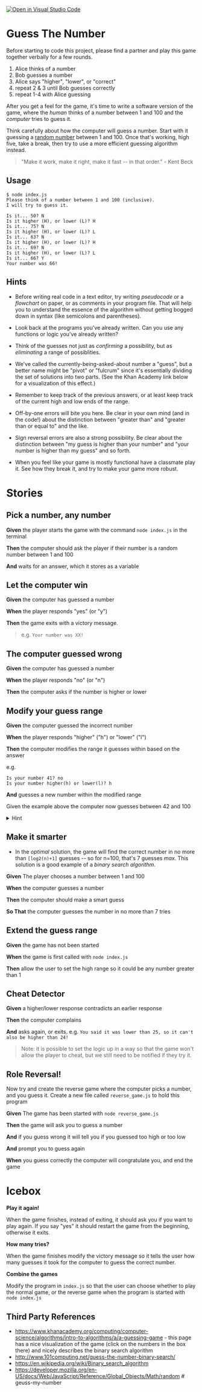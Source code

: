 [![Open in Visual Studio Code](https://classroom.github.com/assets/open-in-vscode-718a45dd9cf7e7f842a935f5ebbe5719a5e09af4491e668f4dbf3b35d5cca122.svg)](https://classroom.github.com/online_ide?assignment_repo_id=10797463&assignment_repo_type=AssignmentRepo)
# Guess The Number

Before starting to code this project, please find a partner and play this game together verbally for a few rounds.

1. Alice thinks of a number
2. Bob guesses a number
3. Alice says "higher", "lower", or "correct"
4. repeat 2 & 3 until Bob guesses correctly
5. repeat 1-4 with Alice guessing

After you get a feel for the game, it's time to write a software version of the game, where the *human* thinks of a number between 1 and 100 and the *computer* tries to guess it.

Think carefully about how the computer will guess a number. Start with it guessing a [random number](https://developer.mozilla.org/en-US/docs/Web/JavaScript/Reference/Global_Objects/Math/random) between 1 and 100. Once that's working, high five, take a break, then try to use a more efficient guessing algorithm instead.

> "Make it work, make it right, make it fast -- in that order." - Kent Beck

## Usage

```
$ node index.js
Please think of a number between 1 and 100 (inclusive).
I will try to guess it.

Is it... 50? N
Is it higher (H), or lower (L)? H
Is it... 75? N
Is it higher (H), or lower (L)? L
Is it... 63? N
Is it higher (H), or lower (L)? H
Is it... 69? N
Is it higher (H), or lower (L)? L
Is it... 66? Y
Your number was 66!
```

## Hints

* Before writing real code in a text editor, try writing *pseudocode* or a *flowchart* on paper, or as comments in your program file. That will help you to understand the essence of the algorithm without getting bogged down in syntax (like semicolons and parentheses).

* Look back at the programs you've already written. Can you use any functions or logic you've already written?

* Think of the guesses not just as *confirming* a possibility, but as *eliminating* a range of possiblities.

* We've called the currently-being-asked-about number a "guess", but a better name might be "pivot" or "fulcrum" since it's essentially dividing the set of solutions into two parts. (See the Khan Academy link below for a visualization of this effect.)

* Remember to keep track of the previous answers, or at least keep track of the current high and low ends of the range.

* Off-by-one errors will bite you here. Be clear in your own mind (and in the code!) about the distinction between "greater than" and "greater than or equal to" and the like.

* Sign reversal errors are also a strong possibility. Be clear about the distinction between "my guess is higher than your number" and "your number is higher than my guess" and so forth.

* When you feel like your game is mostly functional have a classmate play it.  See how they break it, and try to make your game more robust.

# Stories

## Pick a number, any number

**Given** the player starts the game with the command `node index.js` in the terminal

**Then** the computer should ask the player if their number is a random number between 1 and 100

**And** waits for an answer, which it stores as a variable

## Let the computer win

**Given** the computer has guessed a number

**When** the player responds "yes" (or "y")

**Then** the game exits with a victory message.

> e.g. `Your number was XX!`

## The computer guessed wrong

**Given** the computer has guessed a number

**When** the player responds "no" (or "n")

**Then** the computer asks if the number is higher or lower

## Modify your guess range

**Given** the computer guessed the incorrect number

**When** the player responds "higher" ("h") or "lower" ("l")

**Then** the computer modifies the range it guesses within based on the answer

e.g. 

```
Is your number 41? no
Is your number higher(h) or lower(l)? h

```

**And** guesses a new number within the modified range

Given the example above the computer now guesses between 42 and 100

<details>
<summary>Hint</summary>
<div>
If the number is higher, you'll want to modify the low end of the range, and vice versa if the number is lower.
</div>
</details>

## Make it smarter

* In the *optimal* solution, the game will find the correct number in no more than `[log2(n)+1]` guesses -- so for n=100, that's 7 guesses *max*. This solution is a good example of a *binary search algorithm*. 

**Given** The player chooses a number between 1 and 100

**When** the computer guesses a number

**Then** the computer should make a smart guess

**So That** the computer guesses the number in no more than 7 tries

## Extend the guess range

**Given** the game has not been started

**When** the game is first called with `node index.js`

**Then** allow the user to set the high range so it could be any number greater than 1

## Cheat Detector

**Given** a higher/lower response contradicts an earlier response

**Then** the computer complains

**And** asks again, or exits. e.g. `You said it was lower than 25, so it can't also be higher than 24!`

> Note: it is possible to set the logic up in a way so that the game won't allow the player to cheat, but we still need to be notified if they try it.

## Role Reversal!

Now try and create the reverse game where the computer picks a number, and you guess it. Create a new file called `reverse_game.js` to hold this program 
   
**Given** The game has been started with `node reverse_game.js`

**Then** the game will ask you to guess a number

**And** if you guess wrong it will tell you if you guessed too high or too low

**And** prompt you to guess again

**When** you guess correctly the computer will congratulate you, and end the game

# Icebox

**Play it again!**

When the game finishes, instead of exiting, it should ask you if you want to play again. If you say "yes" it should restart the game from the beginning, otherwise it exits.

**How many tries?**

When the game finishes modify the victory message so it tells the user how many guesses it took for the computer to guess the correct number.

**Combine the games**

Modify the program in `index.js` so that the user can choose whether to play the normal game, or the reverse game when the program is started with `node index.js`

## Third Party References

* https://www.khanacademy.org/computing/computer-science/algorithms/intro-to-algorithms/a/a-guessing-game - this page has a nice visualization of the game (click on the numbers in the box there) and nicely describes the binary search algorithm
* http://www.101computing.net/guess-the-number-binary-search/
* https://en.wikipedia.org/wiki/Binary_search_algorithm
* https://developer.mozilla.org/en-US/docs/Web/JavaScript/Reference/Global_Objects/Math/random
#   g e u s s - m y - n u m b e r  
 
